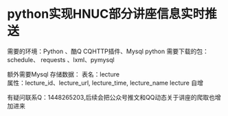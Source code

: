# python实现HNUC部分讲座信息实时推送

需要的环境：Python 、酷Q CQHTTP插件、Mysql
python 需要下载的包：schedule、 requests 、lxml、pymysql

额外需要Mysql 存储数据：
  表名：lecture    
   属性：lecture_id、lecture_url, lecture_time, lecture_name lecture 自增


有疑问联系Q：1448265203,后续会把公众号推文和QQ动态关于讲座的爬取也增加进来

